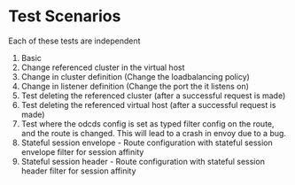 # Test Scenarios

Each of these tests are independent

1. Basic
1. Change referenced cluster in the virtual host
1. Change in cluster definition (Change the loadbalancing policy)
1. Change in listener definition (Change the port the it listens on)
1. Test deleting the referenced cluster (after a successful request is made)
1. Test deleting the referenced virtual host (after a successful request is made)
1. Test where the odcds config is set as typed filter config on the route, and the route is
   changed. This will lead to a crash in envoy due to a bug.
1. Stateful session envelope - Route configuration with stateful session envelope filter for session affinity
1. Stateful session header - Route configuration with stateful session header filter for session affinity

